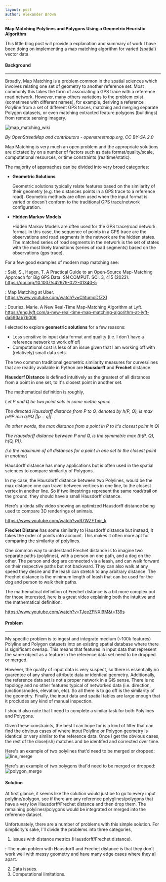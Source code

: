 ```yaml
---
layout: post
author: Alexander Brown
---
```


**Map Matching Polylines and Polygons Using a Geometric Heuristic Algorithm**

This little blog post will provide a explanation and summary of work I have been doing on implementing a map matching algorithm for varied (spatial) vector data. 

#### Background
___

Broadly, Map Matching is a problem common in the spatial sciences which involves relating one set of geometry to another reference set. Most commonly this takes the form of associating a GPS trace with a reference road network. However, many others variations to the problem exist (sometimes with different names), for example, deriving a reference Polyline from a set of different GPS traces, matching and merging separate Polygon datasets, or even matching extracted feature polygons (buildings) from remote sensing imagery. 

![map_matching_wiki](images/Map_Matching_Example_with_GraphHopper.png)

_By OpenStreetMap and contributors - openstreetmap.org, CC BY-SA 2.0_

Map Matching is very much an open problem and the appropriate solutions are dictated by on a number of factors such as data format/quality/scale, computational resources, or time constraints (realtime/static). 

The majority of approaches can be divided into very broad categories:

* **Geometric Solutions**

    Geometric solutions typically relate features based on the similarity of their geometry (e.g. the distances points in a GPS trace to a reference road). Geometric methods are often used when the input format is varied or doesn't conform to the traditional GPS trace/network configuration. 

* **Hidden Markov Models**

    Hidden Markov Models are often used for the GPS trace/road network format. In this case, the sequence of points in a GPS trace are the observations and road segments in the network are the hidden states. The matched series of road segments in the network is the set of states with the most likely transitions (series of road segments) based on the observations (gps trace).

For a few good examples of modern map matching see:

:   Saki, S., Hagen, T. A Practical Guide to an Open-Source Map-Matching Approach for Big GPS Data. SN COMPUT. SCI. 3, 415 (2022). https://doi.org/10.1007/s42979-022-01340-5

:   Map Matching at Uber.  
https://www.youtube.com/watch?v=ChtumoDfZXI

:   Douriez, Marie. A New Real-Time Map-Matching Algorithm at Lyft. https://eng.lyft.com/a-new-real-time-map-matching-algorithm-at-lyft-da593ab7b006

I elected to explore **geometric solutions** for a few reasons:
* Less sensitive to input data format and quality (i.e. I don't have a reference network to work off of)
* Computational cost is less of an issue given that I am working off with (relatively) small data sets. 

The two common traditional geometric similarity measures for curves/lines that are readily available in Python are **Hausdorff** and **Frechet** distance.

**Hausdorf Distance** is defined intuitively as the greatest of all distances from a point in one set, to it's closest point in another set.

The mathematical definition is roughly, 

_Let P and Q be two point sets in some metric space._

_The directed Hausdorff distance from P to Q, denoted by h(P, Q), is max p∈P _min_ q∈Q ||p − q||_.

_(In other words, the max distance from a point in P to it's closest point in Q)_

_The Hausdorff distance between P and Q, is the symmetric max {h(P, Q), h(Q, P)}_.

_(i.e the maximum of all distances for a point in one set to the closest point in another)_

Hausdorff distance has many applications but is often used in the spatial sciences to compare similarity of Polygons.

In my case, the Hausdorff distance between two Polylines, would be the max distance one can travel between vertices in one line, to the closest vertex in another line. So if two linestrings represent the same road/trail on the ground, they should have a small Hausdorff distance. 

Here's a kinda silly video showing an optimized Hausdorff distance being used to compare 3D renderings of animals. 

https://www.youtube.com/watch?v=R7WZFTnir_k

**Frechet Distane** has some similarity to Hausdorff distance but instead, it takes the order of points into account. This makes it often more apt for comparing the similarity of polylines.

One common way to understand Frechet distance is to imagine two separate paths (polylines), with a person on one path, and a dog on the other. The person and dog are connected via a leash, and can walk forward on their respective paths but not backward. They can also walk at any speed they desire and the leash can stretch to any arbitrary distance. The Frechet distance is the minimum length of leash that can be used for the dog and person to walk their paths.

The mathematical definition of Frechet distance is a bit more complex but for those interested, here is a great video explaining both the intuitive and the mathematical definition: 

https://www.youtube.com/watch?v=TJeeZFNXi9M&t=139s


#### Problem
___

My specific problem is to ingest and integrate medium (~100k features) Polyline and Polygon datasets into an existing spatial database where there is significant overlap. This means that features in input data that represent the same object as a feature in the reference data set need to be dropped or merged.

However, the quality of input data is very suspect, so there is essentially no guarentee of any shared attribute data or identical geometry. Additionally, the reference data set is not a proper network in a GIS sense. There is no topology and no other features typical of networked data (i.e. direction, junctions/nodes, elevation, etc). So all there is to go off is the similarity of the geometry. 
Finally, the input data and spatial tables are large enough that it procludes any kind of manual inspection.

I should also note that I need to complete a similar task for both Polylines and Polygons.

Given these constraints, the best I can hope for is a kind of filter that can find the obvious cases of where input Polyline or Polygon geometry is identical or very similar to the reference data. Once I get the obvious cases, the rest of the close(ish) matches and be identifed and corrected over time.

Here's an example of two polylines that'd need to be merged or dropped: 
![line_merge](images/easy_example.png)

Here's an example of two polygons that'd need to be merged or dropped:
![polygon_merge](images/easy_polygon.png)

#### Solution

At first glance, it seems like the solution would just be to go to every input polyline/polygon, see if there are any reference polyglines/polygons that have a very low Hausdorff/Frechet distance and then drop them. The remaining polylines/polygons would be integrated or merged into the reference dataset. 

Unfortunately, there are a number of problems with this simple solution. For simplicity's sake, I'll divide the problems into three categories,

1. Issues with distance metrics (Hausdorff/Frechet distance).

:   The main poblem with Hausdorff and Frechet distance is that they don't work well with messy geometry and have many edge cases where they all apart.





2. Data issues.
3. Computational limitations.









